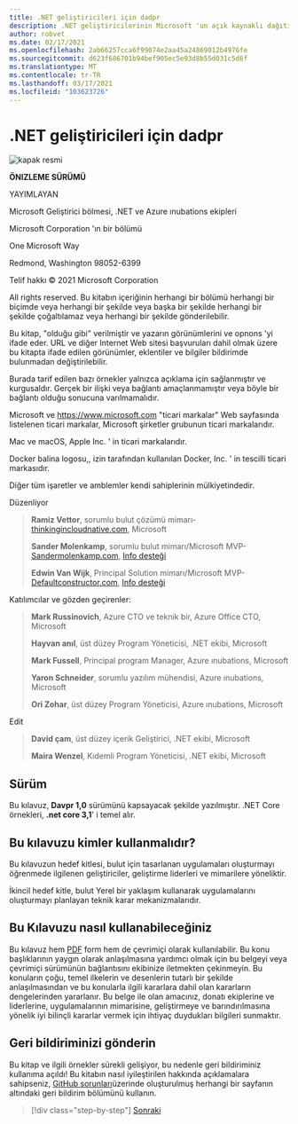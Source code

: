 ```yaml
---
title: .NET geliştiricileri için dadpr
description: .NET geliştiricilerinin Microsoft 'un açık kaynaklı dağıtılmış uygulama çalışma zamanının tam gücünden yararlanmasını ve bu avantajlardan faydalamasını sağlar.
author: robvet
ms.date: 02/17/2021
ms.openlocfilehash: 2ab66257cca6f99074e2aa45a24869012b4976fe
ms.sourcegitcommit: d623f686701b94bef905ec5e93d8b55d031c5d6f
ms.translationtype: MT
ms.contentlocale: tr-TR
ms.lasthandoff: 03/17/2021
ms.locfileid: "103623726"
---
```

# <a name="dapr-for-net-developers"></a>.NET geliştiricileri için dadpr

![kapak resmi](./media/cover.png)

**ÖNIZLEME SÜRÜMÜ**

YAYIMLAYAN

Microsoft Geliştirici bölmesi, .NET ve Azure ınubations ekipleri

Microsoft Corporation 'ın bir bölümü

One Microsoft Way

Redmond, Washington 98052-6399

Telif hakkı &copy; 2021 Microsoft Corporation

All rights reserved. Bu kitabın içeriğinin herhangi bir bölümü herhangi bir biçimde veya herhangi bir şekilde veya başka bir şekilde herhangi bir şekilde çoğaltılamaz veya herhangi bir şekilde gönderilebilir.

Bu kitap, "olduğu gibi" verilmiştir ve yazarın görünümlerini ve opnons 'yi ifade eder. URL ve diğer Internet Web sitesi başvuruları dahil olmak üzere bu kitapta ifade edilen görünümler, eklentiler ve bilgiler bildirimde bulunmadan değiştirilebilir.

Burada tarif edilen bazı örnekler yalnızca açıklama için sağlanmıştır ve kurgusaldır. Gerçek bir ilişki veya bağlantı amaçlanmamıştır veya böyle bir bağlantı olduğu sonucuna varılmamalıdır.

Microsoft ve <https://www.microsoft.com> "ticari markalar" Web sayfasında listelenen ticari markalar, Microsoft şirketler grubunun ticari markalarıdır.

Mac ve macOS, Apple Inc. ' in ticari markalarıdır.

Docker balina logosu,, izin tarafından kullanılan Docker, Inc. ' in tescilli ticari markasıdır.

Diğer tüm işaretler ve amblemler kendi sahiplerinin mülkiyetindedir.

Düzenliyor

> **Ramiz Vettor**, sorumlu bulut çözümü mimarı- [thinkingincloudnative.com](https://thinkingincloudnative.com/about/), Microsoft
>
> **Sander Molenkamp**, sorumlu bulut mimarı/Microsoft MVP- [Sandermolenkamp.com](https://www.sandermolenkamp.com), [Info desteği](https://www.infosupport.com/en/)
>
> **Edwin Van Wijk**, Principal Solution mimarı/Microsoft MVP- [Defaultconstructor.com](https://defaultconstructor.com), [Info desteği](https://www.infosupport.com/en/)

Katılımcılar ve gözden geçirenler:

> **Mark Russinovich**, Azure CTO ve teknik bir, Azure Office CTO, Microsoft
>
> **Hayvan anıl**, üst düzey Program Yöneticisi, .NET ekibi, Microsoft
>
> **Mark Fussell**, Principal program Manager, Azure ınubations, Microsoft
>
> **Yaron Schneider**, sorumlu yazılım mühendisi, Azure ınubations, Microsoft
>
> **Ori Zohar**, üst düzey Program Yöneticisi, Azure ınubations, Microsoft

Edit

> **David çam**, üst düzey içerik Geliştirici, .NET ekibi, Microsoft
>
> **Maira Wenzel**, Kıdemli Program Yöneticisi, .NET ekibi, Microsoft

## <a name="version"></a>Sürüm

Bu kılavuz, **Davpr 1,0** sürümünü kapsayacak şekilde yazılmıştır. .NET Core örnekleri, **.net core 3,1**' i temel alır.

## <a name="who-should-use-this-guide"></a>Bu kılavuzu kimler kullanmalıdır?

Bu kılavuzun hedef kitlesi, bulut için tasarlanan uygulamaları oluşturmayı öğrenmede ilgilenen geliştiriciler, geliştirme liderleri ve mimarilere yöneliktir.

İkincil hedef kitle, bulut Yerel bir yaklaşım kullanarak uygulamalarını oluşturmayı planlayan teknik karar mekanizmalarıdır.

## <a name="how-you-can-use-this-guide"></a>Bu Kılavuzu nasıl kullanabileceğiniz

Bu kılavuz hem [PDF](https://aka.ms/dapr-ebook) form hem de çevrimiçi olarak kullanılabilir. Bu konu başlıklarının yaygın olarak anlaşılmasına yardımcı olmak için bu belgeyi veya çevrimiçi sürümünün bağlantısını ekibinize iletmekten çekinmeyin. Bu konuların çoğu, temel ilkelerin ve desenlerin tutarlı bir şekilde anlaşılmasından ve bu konularla ilgili kararlara dahil olan kararların dengelerinden yararlanır. Bu belge ile olan amacınız, donatı ekiplerine ve liderlerine, uygulamalarının mimarisine, geliştirmeye ve barındırılmasına yönelik iyi bilinçli kararlar vermek için ihtiyaç duydukları bilgileri sunmaktır.

## <a name="send-your-feedback"></a>Geri bildiriminizi gönderin

Bu kitap ve ilgili örnekler sürekli gelişiyor, bu nedenle geri bildiriminiz kullanıma açıldı! Bu kitabın nasıl iyileştirilen hakkında açıklamalara sahipseniz, [GitHub sorunları](https://github.com/dotnet/docs/issues)üzerinde oluşturulmuş herhangi bir sayfanın altındaki geri bildirim bölümünü kullanın.

>[!div class="step-by-step"]
>[Sonraki](foreword.md)
